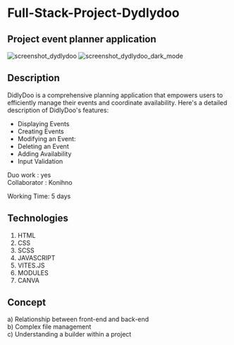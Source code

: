 # Full-Stack-Project-Dydlydoo
## Project event planner application 
![screenshot_dydlydoo](https://github.com/GMKRAKEN23/Full-Stack-Project-Dydlydoo/assets/149949090/0daf294f-aa45-43cb-b0c4-799c0287cc1f)
![screenshot_dydlydoo_dark_mode](https://github.com/GMKRAKEN23/Full-Stack-Project-Dydlydoo/assets/149949090/4442d66f-99b9-401a-ae32-3e72cc8ba173)

## Description
DidlyDoo is a comprehensive planning application that empowers users to efficiently manage their events and coordinate availability. 
Here's a detailed description of DidlyDoo's features:  
- Displaying Events
- Creating Events
- Modifying an Event:
- Deleting an Event
- Adding Availability
- Input Validation

Duo work : yes   
Collaborator : Konihno

Working Time: 5 days
## Technologies 
1. HTML
2. CSS
3. SCSS
4. JAVASCRIPT
5. VITES.JS
6. MODULES
7. CANVA
## Concept 
a) Relationship between front-end and back-end  
b) Complex file management  
c) Understanding a builder within a project    
